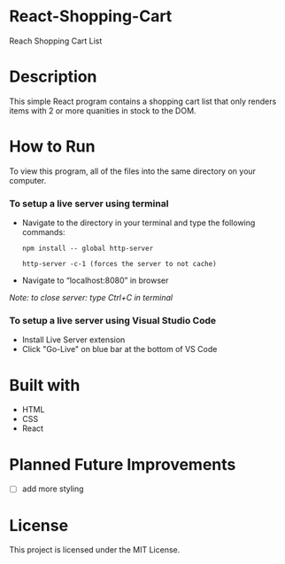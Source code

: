 # React-Shopping-Cart
Reach Shopping Cart List

# Description
This simple React program contains a shopping cart list that only renders items with 2 or more quanities in stock to the DOM.


# How to Run
To view this program, all of the files into the same directory on your computer. 

### To setup a live server using terminal 
* Navigate to the directory in your terminal and type the following commands:

      npm install -- global http-server

      http-server -c-1 (forces the server to not cache)

* Navigate to “localhost:8080” in browser

*Note: to close server: type Ctrl+C in terminal*


### To setup a live server using Visual Studio Code
* Install Live Server extension
* Click "Go-Live" on blue bar at the bottom of VS Code


# Built with
* HTML
* CSS
* React

# Planned Future Improvements
- [ ] add more styling

# License
This project is licensed under the MIT License.
